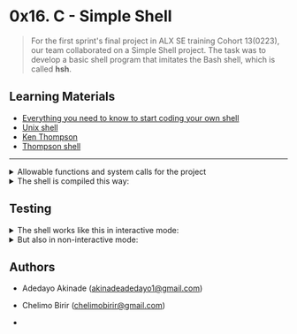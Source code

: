 # 0x16. C - Simple Shell

> For the first sprint's final project in ALX SE training Cohort 13(0223), our team collaborated on a Simple Shell project. 
The task was to develop a basic shell program that imitates the Bash shell, which is called **hsh**.

## Learning Materials

- [Everything you need to know to start coding your own shell](https://www.notion.so/C-Programming-f13cdb9661db464f8ea326c5a2654e8e)
- [Unix shell](https://en.wikipedia.org/wiki/Unix_shell)
- [Ken Thompson](https://en.wikipedia.org/wiki/Ken_Thompson)
- [Thompson shell](https://en.wikipedia.org/wiki/Thompson_shell)



---

<details>
<summary>Allowable functions and system calls for the project</summary>

+ `access` (man 2 access)
+ `chdir` (man 2 chdir)
+ `close` (man 2 close)
+ `closedir` (man 3 closedir)
+ `execve` (man 2 execve)
+ `exit` (man 3 exit)
+ `\_exit` (man 2 \_exit)
+ `fflush` (man 3 fflush)
+ `fork` (man 2 fork)
+ `free`(man 3 free)
+ `getcwd` (man 3 getcwd)
+ `getline` (man 3 getline)
+ `getpid` (man 2 getpid)
+ `isatty` (man 3 isatty)
+ `kill` (man 2 kill)
+ `malloc` (man 3 malloc)
+ `open` (man 2 open)
+ `opendir` (man 3 opendir)
+ `perror` (man 3 perror)
+ `read` (man 2 read)
+ `readdir` (man 3 readdir)
+ `signal` (man 2 signal)
+ `stat` (\_\_xstat) (man 2 stat)
+ `lstat` (\_\_lxstat) (man 2 lstat)
+ `fstat` (\_\_fxstat) (man 2 fstat)
+ `strtok` (man 3 strtok)
+ `wait` (man 2 wait)
+ `waitpid` (man 2 waitpid)
+ `wait3` (man 2 wait3)
+ `wait4` (man 2 wait4)
+ `write` (man 2 write)

</details>

<details>
<summary>The shell is compiled this way:</summary>
<pre>$ gcc -Wall -Werror -Wextra -pedantic -std=gnu89 \*.c -o hsh</pre>
</details>

## Testing

<details>
<summary>The shell works like this in interactive mode:</summary>
<pre>$ ./hsh<br>($) /bin/ls<br>hsh main.c shell.c<br>($)<br>($) exit<br>$</pre>
</details>

<details>
<summary>But also in non-interactive mode:</summary>
<pre>$ echo "/bin/ls" | ./hsh<br>hsh main.c shell.c test\_ls\_2<br>$<br>$ cat test\_ls\_2<br>/bin/ls<br>/bin/ls<br>$<br>$ cat test\_ls\_2 | ./hsh<br>hsh main.c shell.c test\_ls\_2<br>hsh main.c shell.c test\_ls\_2<br>$</pre>
</details>

## Authors

- Adedayo Akinade (akinadeadedayo1@gmail.com)
- Chelimo Birir (chelimobirir@gmail.com)

- 
